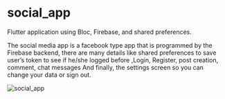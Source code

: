 # social_app

Flutter application using Bloc, Firebase, and shared preferences.

The social media app is a facebook type app that is programmed by the Firebase backend, there are many details like shared preferences to save user’s token to see if he/she logged before ,Login, Register, post creation, comment, chat messages And finally, the settings screen so you can change your data or sign out.

![social_app](https://user-images.githubusercontent.com/99914704/157898652-fbbeba1a-3844-434f-9672-1eb79610eff8.png)

